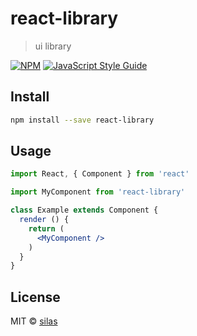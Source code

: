 # react-library

> ui library

[![NPM](https://img.shields.io/npm/v/react-library.svg)](https://www.npmjs.com/package/react-library) [![JavaScript Style Guide](https://img.shields.io/badge/code_style-standard-brightgreen.svg)](https://standardjs.com)

## Install

```bash
npm install --save react-library
```

## Usage

```jsx
import React, { Component } from 'react'

import MyComponent from 'react-library'

class Example extends Component {
  render () {
    return (
      <MyComponent />
    )
  }
}
```

## License

MIT © [silas](https://github.com/silas)
